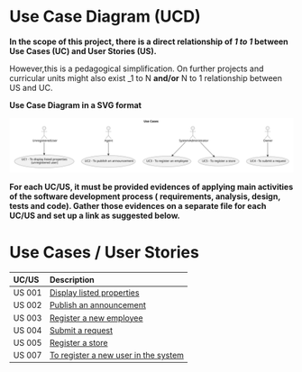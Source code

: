 # Use Case Diagram (UCD)

**In the scope of this project, there is a direct relationship of _1 to 1_ between Use Cases (UC) and User Stories (US).**

However,this is a pedagogical simplification. On further projects and curricular units might also exist _1 to
N **and/or** N to 1 relationship between US and UC.

**Use Case Diagram in a SVG format**

![Use Case Diagram](svg/use-case-diagram.svg)

**For each UC/US, it must be provided evidences of applying main activities of the software development process (
requirements, analysis, design, tests and code). Gather those evidences on a separate file for each UC/US and set up a
link as suggested below.**

# Use Cases / User Stories

| UC/US  | Description                                                       |                   
|:-------|:------------------------------------------------------------------|
| US 001 | [Display listed properties](../../us001/US001-menu.md)            |
| US 002 | [Publish an announcement ](../../us002/US002-menu.md)             |
| US 003 | [Register a new employee](../../us003/US003-menu.md)              | 
| US 004 | [Submit a request](../../us004/US004-menu.md)                     |
| US 005 | [Register a store](../../us005/US005-menu.md)                     |
| US 007 | [To register a new user in the system](../../us007/US007-menu.md) |


